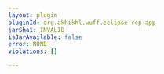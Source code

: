 ```yaml
---
layout: plugin
pluginId: org.akhikhl.wuff.eclipse-rcp-app
jarSha1: INVALID
isJarAvailable: false
error: NONE
violations: []

---
```

